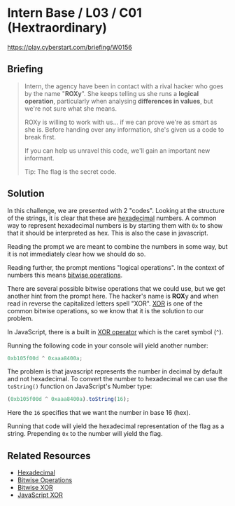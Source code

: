 # Intern Base / L03 / C01 (Hextraordinary)

https://play.cyberstart.com/briefing/W0156

## Briefing

> Intern, the agency have been in contact with a rival hacker who goes by the name "**ROXy**". She keeps telling us she runs a **logical operation**, particularly when analysing **differences in values**, but we're not sure what she means.
>
> ROXy is willing to work with us... if we can prove we're as smart as she is. Before handing over any information, she's given us a code to break first.
>
> If you can help us unravel this code, we'll gain an important new informant.
>
> Tip: The flag is the secret code.

## Solution

In this challenge, we are presented with 2 "codes". Looking at the structure of the strings, it is clear that these are [hexadecimal](https://en.wikipedia.org/wiki/Hexadecimal) numbers. A common way to represent hexadecimal numbers is by starting them with `0x` to show that it should be interpreted as hex. This is also the case in javascript.

Reading the prompt we are meant to combine the numbers in some way, but it is not immediately clear how we should do so.

Reading further, the prompt mentions "logical operations". In the context of numbers this means [bitwise operations](https://en.wikipedia.org/wiki/Bitwise_operation).

There are several possible bitwise operations that we could use, but we get another hint from the prompt here. The hacker's name is **ROX**y and when read in reverse the capitalized letters spell "XOR". [XOR](https://en.wikipedia.org/wiki/Bitwise_operation#XOR) is one of the common bitwise operations, so we know that it is the solution to our problem.

In JavaScript, there is a built in [XOR operator](https://developer.mozilla.org/en-US/docs/Web/JavaScript/Reference/Operators/Bitwise_XOR) which is the caret symbol (`^`).

Running the following code in your console will yield another number:

```js
0xb105f00d ^ 0xaaa8400a;
```

The problem is that javascript represents the number in decimal by default and not hexadecimal. To convert the number to hexadecimal we can use the `toString()` function on JavaScript's Number type:

```js
(0xb105f00d ^ 0xaaa8400a).toString(16);
```

Here the `16` specifies that we want the number in base 16 (hex).

Running that code will yield the hexadecimal representation of the flag as a string. Prepending `0x` to the number will yield the flag.

## Related Resources

-   [Hexadecimal](https://en.wikipedia.org/wiki/Hexadecimal)
-   [Bitwise Operations](https://en.wikipedia.org/wiki/Bitwise_operation)
-   [Bitwise XOR](https://en.wikipedia.org/wiki/Bitwise_operation#XOR)
-   [JavaScript XOR](https://developer.mozilla.org/en-US/docs/Web/JavaScript/Reference/Operators/Bitwise_XOR)
